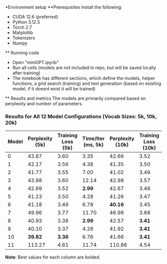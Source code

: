 *Environment setup
**Prerequisites
Install the following:
 - CUDA 12.6 (preferred)
 - Python 3.12.5
 - Torch 2.7
 - Matplotlib 
 - Tokenizers
 - Numpy

** Running code
 - Open "miniGPT.ipynb"
 - Run all cells (models are not included in repo, but will be saved locally after training)
 - The notebook has different sections, which define the models, helper functions, a grid search (training) and text generation (based on existing model, if it doesnt exist it will be trained)

** Results and metrics
The models are primarily compared based on perplexity and number of parameters.

### Results for All 12 Model Configurations (Vocab Sizes: 5k, 10k, 20k)

| Model | Perplexity (5k) | Training Loss (5k) | Time/Iter (ms, 5k) | Perplexity (10k) | Training Loss (10k) | Time/Iter (ms, 10k) | Perplexity (20k) | Training Loss (20k) | Time/Iter (ms, 20k) |
|-------|------------------|---------------------|----------------------|-------------------|----------------------|-----------------------|--------------------|-----------------------|------------------------|
| 0     | 43.87           | 3.60               | 3.35                | 42.66            | 3.52                | 3.00                 | 39.45             | 3.43                 | 3.13                  |
| 1     | 42.17           | 3.56               | 4.38                | 41.35            | 3.50                | 4.27                 | 38.69             | 3.41                 | 4.31                  |
| 2     | 41.77           | 3.55               | 7.00                | 41.02            | 3.49                | 6.85                 | **38.32**         | 3.40                 | 6.94                  |
| 3     | 43.98           | 3.60               | 12.14               | 42.98            | 3.57                | 11.85                | 39.09             | 3.44                 | 12.00                 |
| 4     | 42.69           | 3.52               | **2.99**            | 42.67            | 3.48                | 2.96                 | 39.74             | 3.39                 | **2.98**              |
| 5     | 41.23           | 3.50               | 4.28                | 41.26            | 3.47                | 4.20                 | 39.13             | 3.38                 | 4.34                  |
| 6     | 41.18           | 3.49               | 6.78                | **40.16**        | 3.45                | 6.70                 | 38.82             | 3.37                 | 6.79                  |
| 7     | 49.96           | 3.77               | 11.70               | 46.98            | 3.68                | 11.68                | 41.59             | 3.49                 | 11.65                 |
| 8     | 40.93           | 3.38               | **2.99**            | 42.57            | **3.41**            | **2.93**             | 40.83             | **3.35**             | 3.00                  |
| 9     | 40.10           | 3.37               | 4.28                | 41.92            | **3.41**            | 4.21                 | 40.78             | **3.35**             | 4.26                  |
| 10    | **39.82**       | **3.36**           | 6.76                | 41.66            | **3.41**            | 6.66                 | 40.10             | **3.35**             | 6.78                  |
| 11    | 113.27          | 4.61               | 11.74               | 110.86           | 4.54                | 11.61                | 108.23            | 4.47                 | 11.58                 |

**Note**: Best values for each column are bolded.
